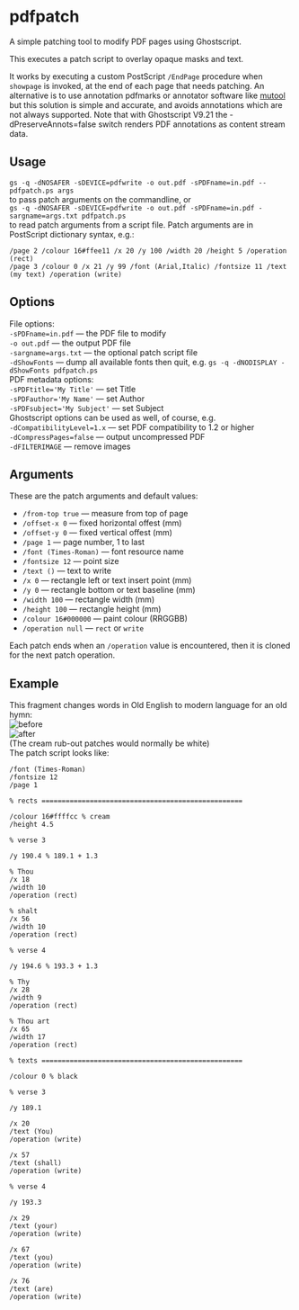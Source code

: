 # pdfpatch

A simple patching tool to modify PDF pages using Ghostscript.

This executes a patch script to overlay opaque masks and text.

It works by executing a custom PostScript `/EndPage` procedure when `showpage` is invoked, at the end of each page that needs patching.
An alternative is to use annotation pdfmarks or annotator software like [mutool](https://mupdf.com/docs/manual-mutool-run.html) but this solution is simple and accurate, and avoids annotations which are not always supported.
Note that with Ghostscript V9.21 the -dPreserveAnnots=false switch renders PDF annotations as content stream data.

## Usage

`gs -q -dNOSAFER -sDEVICE=pdfwrite -o out.pdf -sPDFname=in.pdf -- pdfpatch.ps args`  
to pass patch arguments on the commandline, or  
`gs -q -dNOSAFER -sDEVICE=pdfwrite -o out.pdf -sPDFname=in.pdf -sargname=args.txt pdfpatch.ps`  
to read patch arguments from a script file.
Patch arguments are in PostScript dictionary syntax, e.g.:  
```
/page 2 /colour 16#ffee11 /x 20 /y 100 /width 20 /height 5 /operation (rect)
/page 3 /colour 0 /x 21 /y 99 /font (Arial,Italic) /fontsize 11 /text (my text) /operation (write)
```

## Options

File options:  
`-sPDFname=in.pdf` — the PDF file to modify  
`-o out.pdf` — the output PDF file  
`-sargname=args.txt` — the optional patch script file  
`-dShowFonts` — dump all available fonts then quit, e.g. `gs -q -dNODISPLAY -dShowFonts pdfpatch.ps`  
PDF metadata options:  
`-sPDFtitle='My Title'` — set Title  
`-sPDFauthor='My Name'` — set Author  
`-sPDFsubject='My Subject'` — set Subject  
Ghostscript options can be used as well, of course, e.g.  
`-dCompatibilityLevel=1.x` — set PDF compatibility to 1.2 or higher  
`-dCompressPages=false` — output uncompressed PDF  
`-dFILTERIMAGE` — remove images  

## Arguments

These are the patch arguments and default values:
* `/from-top true` — measure from top of page
* `/offset-x 0` — fixed horizontal offest (mm)
* `/offset-y 0` — fixed vertical offest (mm)
* `/page 1` — page number, 1 to last
* `/font (Times-Roman)` — font resource name
* `/fontsize 12` — point size
* `/text ()` — text to write
* `/x 0` — rectangle left or text insert point (mm)
* `/y 0` — rectangle bottom or text baseline (mm)
* `/width 100` — rectangle width (mm)
* `/height 100` — rectangle height (mm)
* `/colour 16#000000` — paint colour (RRGGBB)
* `/operation null` — `rect` or `write`

Each patch ends when an `/operation` value is encountered, then it is cloned for the next patch operation.

## Example

This fragment changes words in Old English to modern language for an old hymn:  
![before](https://user-images.githubusercontent.com/35268161/61661018-10aec480-acc3-11e9-8171-89dfa914fc76.png)  
![after](https://user-images.githubusercontent.com/35268161/104820375-35d6b180-582c-11eb-911b-7ed7ea5dedda.png)  
(The cream rub-out patches would normally be white)  
The patch script looks like:
```
/font (Times-Roman)
/fontsize 12
/page 1

% rects ==================================================

/colour 16#ffffcc % cream
/height 4.5

% verse 3

/y 190.4 % 189.1 + 1.3

% Thou
/x 18
/width 10
/operation (rect)

% shalt
/x 56
/width 10
/operation (rect)

% verse 4

/y 194.6 % 193.3 + 1.3

% Thy
/x 28
/width 9
/operation (rect)

% Thou art
/x 65
/width 17
/operation (rect)

% texts ==================================================

/colour 0 % black

% verse 3

/y 189.1

/x 20
/text (You)
/operation (write)

/x 57
/text (shall)
/operation (write)

% verse 4

/y 193.3

/x 29
/text (your)
/operation (write)

/x 67
/text (you)
/operation (write)

/x 76
/text (are)
/operation (write)
```
